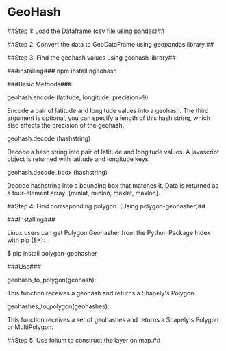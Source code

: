 # GeoHash
##Step 1: Load the Dataframe (csv file using pandas)##

##Step 2: Convert the data to GeoDataFrame using geopandas library.##

##Step 3: Find the geohash values using geohash library##

###installing###
  npm install ngeohash
 
###Basic Methods### 

  geohash.encode (latitude, longitude, precision=9)
  
  Encode a pair of latitude and longitude values into a geohash. The third argument is optional, you can specify a length of this hash string, which also affects the precision of the geohash.
  
  geohash.decode (hashstring)
  
  Decode a hash string into pair of latitude and longitude values. A javascript object is returned with latitude and longitude keys.
  
  geohash.decode_bbox (hashstring)
  
  Decode hashstring into a bounding box that matches it. Data is returned as a four-element array: [minlat, minlon, maxlat, maxlon].
  
##Step 4: Find corrseponding polygon. (Using polygon-geohasher)##
 
 ###Installing###
 
  Linux users can get Polygon Geohasher from the Python Package Index with pip (8+):
  
  $ pip install polygon-geohasher    
 
 ###Use###
  
  geohash_to_polygon(geohash):
 
 This function receives a geohash and returns a Shapely's Polygon.
  
  geohashes_to_polygon(geohashes):
 
 This function receives a set of geohashes and returns a Shapely's Polygon or MultiPolygon.

##Step 5: Use folium to construct the layer on map.##
